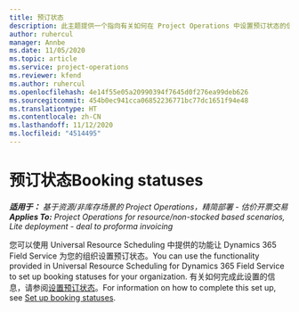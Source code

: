 ```yaml
---
title: 预订状态
description: 此主题提供一个指向有关如何在 Project Operations 中设置预订状态的信息的链接。
author: ruhercul
manager: Annbe
ms.date: 11/05/2020
ms.topic: article
ms.service: project-operations
ms.reviewer: kfend
ms.author: ruhercul
ms.openlocfilehash: 4e14f55e05a20990394f7645d0f276ea99deb626
ms.sourcegitcommit: 454b0ec941cca06852236771bc77dc1651f94e48
ms.translationtype: HT
ms.contentlocale: zh-CN
ms.lasthandoff: 11/12/2020
ms.locfileid: "4514495"
---
```

# <a name="booking-statuses"></a><span data-ttu-id="7c54b-103">预订状态</span><span class="sxs-lookup"><span data-stu-id="7c54b-103">Booking statuses</span></span>

<span data-ttu-id="7c54b-104">_**适用于：** 基于资源/非库存场景的 Project Operations，精简部署 - 估价开票交易_</span><span class="sxs-lookup"><span data-stu-id="7c54b-104">_**Applies To:** Project Operations for resource/non-stocked based scenarios, Lite deployment - deal to proforma invoicing_</span></span>

<span data-ttu-id="7c54b-105">您可以使用 Universal Resource Scheduling 中提供的功能让 Dynamics 365 Field Service 为您的组织设置预订状态。</span><span class="sxs-lookup"><span data-stu-id="7c54b-105">You can use the functionality provided in Universal Resource Scheduling for Dynamics 365 Field Service to set up booking statuses for your organization.</span></span> <span data-ttu-id="7c54b-106">有关如何完成此设置的信息，请参阅[设置预订状态](https://docs.microsoft.com/dynamics365/field-service/set-up-booking-statuses)。</span><span class="sxs-lookup"><span data-stu-id="7c54b-106">For information on how to complete this set up, see [Set up booking statuses](https://docs.microsoft.com/dynamics365/field-service/set-up-booking-statuses).</span></span>
